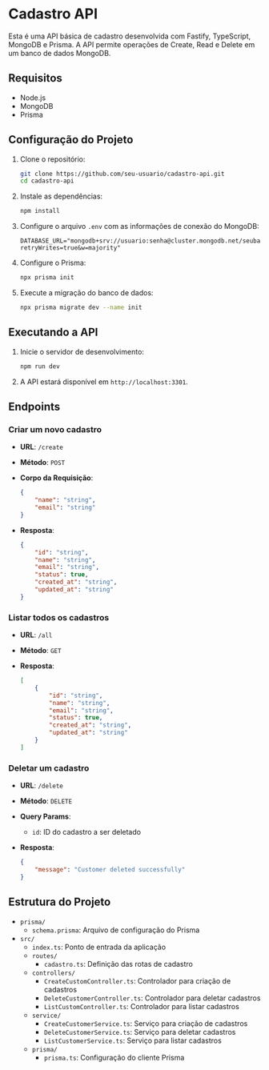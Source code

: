 # Cadastro API

Esta é uma API básica de cadastro desenvolvida com Fastify, TypeScript, MongoDB e Prisma. A API permite operações de Create, Read e Delete em um banco de dados MongoDB.

## Requisitos

- Node.js
- MongoDB
- Prisma

## Configuração do Projeto

1. Clone o repositório:
    ```bash
    git clone https://github.com/seu-usuario/cadastro-api.git
    cd cadastro-api
    ```

2. Instale as dependências:
    ```bash
    npm install
    ```

3. Configure o arquivo `.env` com as informações de conexão do MongoDB:
    ```
    DATABASE_URL="mongodb+srv://usuario:senha@cluster.mongodb.net/seubanco?retryWrites=true&w=majority"
    ```

4. Configure o Prisma:
    ```bash
    npx prisma init
    ```

5. Execute a migração do banco de dados:
    ```bash
    npx prisma migrate dev --name init
    ```

## Executando a API

1. Inicie o servidor de desenvolvimento:
    ```bash
    npm run dev
    ```

2. A API estará disponível em `http://localhost:3301`.

## Endpoints

### Criar um novo cadastro

- **URL**: `/create`
- **Método**: `POST`
- **Corpo da Requisição**:
    ```json
    {
        "name": "string",
        "email": "string"
    }
    ```

- **Resposta**:
    ```json
    {
        "id": "string",
        "name": "string",
        "email": "string",
        "status": true,
        "created_at": "string",
        "updated_at": "string"
    }
    ```

### Listar todos os cadastros

- **URL**: `/all`
- **Método**: `GET`

- **Resposta**:
    ```json
    [
        {
            "id": "string",
            "name": "string",
            "email": "string",
            "status": true,
            "created_at": "string",
            "updated_at": "string"
        }
    ]
    ```

### Deletar um cadastro

- **URL**: `/delete`
- **Método**: `DELETE`
- **Query Params**:
    - `id`: ID do cadastro a ser deletado

- **Resposta**:
    ```json
    {
        "message": "Customer deleted successfully"
    }
    ```

## Estrutura do Projeto

- `prisma/`
    - `schema.prisma`: Arquivo de configuração do Prisma
- `src/`
    - `index.ts`: Ponto de entrada da aplicação
    - `routes/`
        - `cadastro.ts`: Definição das rotas de cadastro
    - `controllers/`
        - `CreateCustomController.ts`: Controlador para criação de cadastros
        - `DeleteCustomerController.ts`: Controlador para deletar cadastros
        - `ListCustomController.ts`: Controlador para listar cadastros
    - `service/`
        - `CreateCustomerService.ts`: Serviço para criação de cadastros
        - `DeleteCustomerService.ts`: Serviço para deletar cadastros
        - `ListCustomerService.ts`: Serviço para listar cadastros
    - `prisma/`
        - `prisma.ts`: Configuração do cliente Prisma

